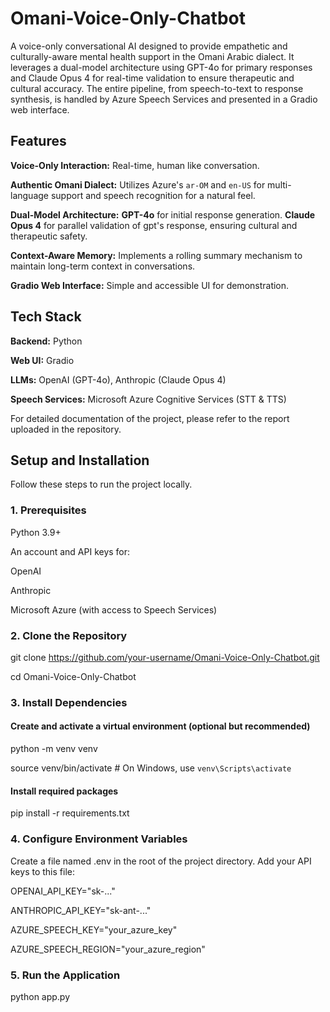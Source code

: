 # Omani-Voice-Only-Chatbot
A voice-only conversational AI designed to provide empathetic and culturally-aware mental health support in the Omani Arabic dialect. It leverages a dual-model architecture using GPT-4o for primary responses and Claude Opus 4 for real-time validation to ensure therapeutic and cultural accuracy. The entire pipeline, from speech-to-text to response synthesis, is handled by Azure Speech Services and presented in a Gradio web interface.
## Features

**Voice-Only Interaction:** Real-time, human like conversation.

**Authentic Omani Dialect:** Utilizes Azure's `ar-OM` and `en-US` for multi-language support and speech recognition for a natural feel.

**Dual-Model Architecture:** **GPT-4o** for initial response generation. **Claude Opus 4** for parallel validation of gpt's response, ensuring cultural and therapeutic safety.

**Context-Aware Memory:** Implements a rolling summary mechanism to maintain long-term context in conversations.

**Gradio Web Interface:** Simple and accessible UI for demonstration.

## Tech Stack

**Backend:** Python

**Web UI:** Gradio

**LLMs:** OpenAI (GPT-4o), Anthropic (Claude Opus 4)

**Speech Services:** Microsoft Azure Cognitive Services (STT & TTS)

For detailed documentation of the project, please refer to the report uploaded in the repository.

## Setup and Installation

Follow these steps to run the project locally.

### 1. Prerequisites

Python 3.9+

An account and API keys for:

OpenAI

Anthropic

Microsoft Azure (with access to Speech Services)

### 2. Clone the Repository

git clone https://github.com/your-username/Omani-Voice-Only-Chatbot.git

cd Omani-Voice-Only-Chatbot

### 3. Install Dependencies

#### Create and activate a virtual environment (optional but recommended)

python -m venv venv

source venv/bin/activate  # On Windows, use `venv\Scripts\activate`

#### Install required packages

pip install -r requirements.txt

### 4. Configure Environment Variables

Create a file named .env in the root of the project directory. Add your API keys to this file:

OPENAI_API_KEY="sk-..."

ANTHROPIC_API_KEY="sk-ant-..."

AZURE_SPEECH_KEY="your_azure_key"

AZURE_SPEECH_REGION="your_azure_region"

### 5. Run the Application

python app.py
